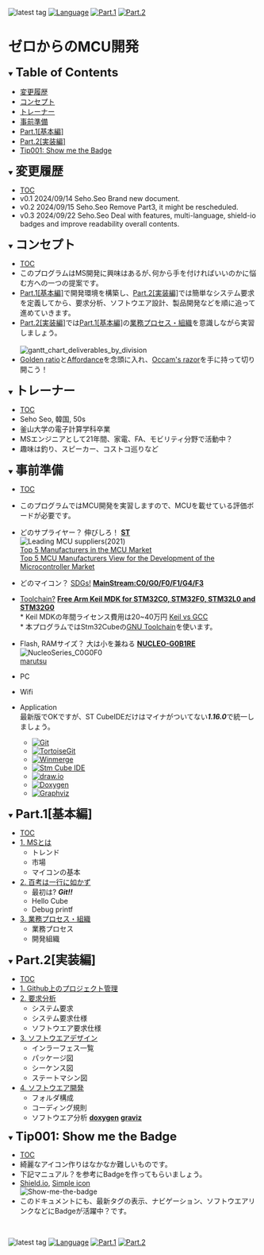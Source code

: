 ![latest tag](https://img.shields.io/github/v/tag/gtuja/CSC_MS.svg?color=brightgreen)
[![Language](https://img.shields.io/badge/%E8%A8%80%E8%AA%9E-English-brightgreen)](https://github.com/gtuja/CSC_MS/blob/main/README_en.md)
[![Part.1](https://img.shields.io/badge/Part.1-%E5%9F%BA%E6%9C%AC%E7%B7%A8-brightgreen
)](https://github.com/gtuja/CSC_MS/blob/main/Part1/1.What%20is%20MS.md) [![Part.2](https://img.shields.io/badge/Part.2-%E5%AE%9F%E8%A3%85%E5%A4%89-brightgreen
)](https://github.com/gtuja/CSC_MS/blob/main/Part2/1.WorFlowOnGithub.md)

# ゼロからのMCU開発

<div id="toc"></div>
<details open>
<summary><font size="5"><b>Table of Contents</b></font></summary>

- [変更履歴](#history)
- [コンセプト](#Concept)
- [トレーナー](#Trainer)
- [事前準備](#Preparation)
- [Part.1[基本編]](#Part1_Basic)
- [Part.2[実装編]](#Part2_Implementation)
- [Tip001: Show me the Badge](#Tip001)

</details>

<div id="history"></div>
<details open>
<summary><font size="5"><b>変更履歴</b></font></summary> 

- [TOC](#toc)<br>
- v0.1 2024/09/14 Seho.Seo Brand new document.
- v0.2 2024/09/15 Seho.Seo Remove Part3, it might be rescheduled.
- v0.3 2024/09/22 Seho.Seo Deal with features, multi-language, shield-io badges and improve readability overall contents.

</details>

<div id="Concept"></div>
<details open>
<summary><font size="5"><b>コンセプト</b></font></summary>

- [TOC](#toc)<br>
- このプログラムはMS開発に興味はあるが､何から手を付ければいいのかに悩む方への一つの提案です。
- [Part.1[基本編]](Part1_Basic)で開発環境を構築し、[Part.2[実装編]](#Part2_実装編)では簡単なシステム要求を定義してから、要求分析、ソフトウエア設計、製品開発などを順に追って進めていきます。
- [Part.2[実装編]](#Part2_実装編)では[Part.1[基本編]](#Part1_Basic)の[業務プロセス・組織](https://github.com/gtuja/CSC_MS/blob/main/Part1/3.ProcessAndOrganization.md)を意識しながら実習しましょう。<br><br>
![gantt_chart_deliverables_by_division](https://github.com/gtuja/CSC_MS/blob/main/Resources/README/gantt_chart_deliverables_by_division.png)
- [Golden ratio](https://en.m.wikipedia.org/wiki/Golden_ratio)と[Affordance](https://en.m.wikipedia.org/wiki/Affordance)を念頭に入れ、[Occam's razor](https://en.m.wikipedia.org/wiki/Occam%27s_razor)を手に持って切り開こう！

</details>

<div id="Trainer"></div>
<details open>
<summary><font size="5"><b>トレーナー</b></font></summary>

- [TOC](#toc)<br>
- Seho Seo, 韓国, 50s
- 釜山大学の電子計算学科卒業
- MSエンジニアとして21年間、家電、FA、モビリティ分野で活動中？
- 趣味は釣り、スピーカー、コストコ巡りなど

</details>

<div id="Preparation"></div>
<details open>
<summary><font size="5"><b>事前準備</b></font></summary>

- [TOC](#toc)<br>
- このプログラムではMCU開発を実習しますので、MCUを載せている評価ボードが必要です。
- どのサプライヤー？ 伸びしろ！ **[ST](https://www.st.com/content/st_com/en.html)**<br>
![Leading MCU suppliers(2021)](https://github.com/gtuja/CSC_MS/blob/main/Resources/README/Leading_MCU_Suppliers_2020_22021.png)<br>
[Top 5 Manufacturers in the MCU Market](https://www.onerivertronics.com/a/43018.html)<br>
[Top 5 MCU Manufacturers View for the Development of the Microcontroller Market](https://www.hardfindelec.com/a/76030.html)
- どのマイコン？ [SDGs!](https://en.wikipedia.org/wiki/Sustainable_Development_Goals) **[MainStream:C0/G0/F0/F1/G4/F3](https://www.st.com/en/microcontrollers-microprocessors/stm32-32-bit-arm-cortex-mcus.html)**<br>

- [Toolchain?](https://en.wikipedia.org/wiki/Toolchain) **[Free Arm Keil MDK for STM32C0, STM32F0, STM32L0 and STM32G0](https://www.st.com/ja/partner-products-and-services/free-arm-keil-mdk-for-stm32c0-stm32f0-stm32l0-and-stm32g0.html)**<br>
\* Keil MDKの年間ライセンス費用は20~40万円 [Keil vs GCC](https://stackoverflow.com/questions/1226401/keil-vs-gcc-for-arm7)<br>
\* 本プログラムではStm32Cubeの[GNU Toolchain](https://en.wikipedia.org/wiki/GNU_toolchain)を使います。<br>

- Flash, RAMサイズ？ 大は小を兼ねる **[NUCLEO-G0B1RE](https://www.st.com/ja/evaluation-tools/nucleo-g0b1re.html)**<br>
![NucleoSeries_C0G0F0](https://github.com/gtuja/CSC_MS/blob/main/Resources/README/NucleoSeries_C0G0F0.png)<br>
[marutsu](https://www.marutsu.co.jp/pc/i/40719714/)

- PC<br>
- Wifi<br>
- Application<br>
最新版でOKですが、ST CubeIDEだけはマイナがついてない***1.16.0***で統一しましょう。
  - [![Git](https://img.shields.io/badge/Git-brightgreen?style=flat&logo=Git&logoColor=%23F05032&labelColor=white)](https://git-scm.com/)
  - [![TortoiseGit](https://img.shields.io/badge/TortoiseGit-brightgreen?style=flat)](https://tortoisegit.org/)
  - [![Winmerge](https://img.shields.io/badge/Winmerge-brightgreen?style=flat
)](https://winmerge.org/)
  - [![Stm Cube IDE](https://img.shields.io/badge/CubeIDE-brightgreen?style=flat&logo=stmicroelectronics&logoColor=%2303234B&labelColor=white
)](https://www.st.com/en/development-tools/stm32cubeide.html)
  - [![draw.io](https://img.shields.io/badge/Drawio-brightgreen?style=flat&logo=diagramsdotnet&logoColor=%23F08705&labelColor=white)](https://app.diagrams.net/)
  - [![Doxygen](https://img.shields.io/badge/Doxygen-brightgreen?style=flat)](https://www.doxygen.nl/)
  - [![Graphviz](https://img.shields.io/badge/Graphviz-brightgreen?style=flat)](https://graphviz.org/)

</details>

<div id="Part1_Basic"></div>
<details open>
<summary><font size="5"><b>Part.1[基本編]</b></font></summary>

- [TOC](#toc)<br>
- [1. MSとは](https://github.com/gtuja/CSC_MS/blob/main/Part1/1.What%20is%20MS.md)
  - トレンド
  - 市場
  - マイコンの基本
- [2. 百考は一行に如かず](https://github.com/gtuja/CSC_MS/blob/main/Part1/2.Hello%20MCU.md)
  - 最初は? ***Git!!***
  - Hello Cube
  - Debug printf
- [3. 業務プロセス・組織](https://github.com/gtuja/CSC_MS/blob/main/Part1/3.ProcessAndOrganization.md)
  - 業務プロセス
  - 開発組織

</details>

<div id="Part2_Implementation"></div>
<details open>
<summary><font size="5"><b>Part.2[実装編]</b></font></summary>

- [TOC](#toc)<br>
- [1. Github上のプロジェクト管理](https://github.com/gtuja/CSC_MS/blob/main/Part2/1.WorFlowOnGithub.md)
- [2. 要求分析](https://github.com/gtuja/CSC_MS/blob/main/Part2/2.RequirementAnalysis.md)
  - システム要求
  - システム要求仕様
  - ソフトウエア要求仕様
- [3. ソフトウエアデザイン](https://github.com/gtuja/CSC_MS/blob/main/Part2/3.SoftwareDesign.md)
  - インラーフェス一覧
  - パッケージ図
  - シーケンス図
  - ステートマシン図
- [4. ソフトウエア開発](https://github.com/gtuja/CSC_MS/blob/main/Part2/4.SoftwareImplementation.md)
  - フォルダ構成
  - コーディング規則
  - ソフトウエア分析 **[doxygen](https://www.doxygen.nl/)** **[graviz](https://graphviz.org/)**
 
</details>

<div id="Tip001"></div>
<details open>
<summary><font size="5"><b>Tip001: Show me the Badge</b></font></summary>

- [TOC](#toc)<br>
- 綺麗なアイコン作りはなかなか難しいものです。
- 下記マニュアル？を参考にBadgeを作ってもらいましょう。
- [Shield.io](https://shields.io), [Simple icon](https://simpleicons.org/)<br>
![Show-me-the-badge](https://github.com/gtuja/CSC_MS/blob/main/Resources/Tips/tip001_001_shields_io_static_badge.png)<br>
- このドキュメントにも、最新タグの表示、ナビゲーション、ソフトウエアリンクなどにBadgeが活躍中？です。

</details>
<br>

![latest tag](https://img.shields.io/github/v/tag/gtuja/CSC_MS.svg?color=brightgreen)
[![Language](https://img.shields.io/badge/%E8%A8%80%E8%AA%9E-English-brightgreen)](https://github.com/gtuja/CSC_MS/blob/main/README_en.md)
[![Part.1](https://img.shields.io/badge/Part.1-%E5%9F%BA%E6%9C%AC%E7%B7%A8-brightgreen
)](https://github.com/gtuja/CSC_MS/blob/main/Part1/1.What%20is%20MS.md) [![Part.2](https://img.shields.io/badge/Part.2-%E5%AE%9F%E8%A3%85%E5%A4%89-brightgreen
)](https://github.com/gtuja/CSC_MS/blob/main/Part2/1.WorFlowOnGithub.md)
